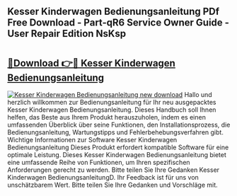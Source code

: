 ## Kesser Kinderwagen Bedienungsanleitung PDf Free Download - Part-qR6 Service Owner Guide - User Repair Edition NsKsp

# <h2><a href="http://df2iv6.blite.top/?on=Kesser+Kinderwagen+Bedienungsanleitung">🔗Download 👉🔴 Kesser Kinderwagen Bedienungsanleitung</a></h2>

[![Kesser Kinderwagen Bedienungsanleitung new download](https://i.imgur.com/lujVjoI.png)](http://df2iv6.blite.top/?on=Kesser+Kinderwagen+Bedienungsanleitung)
Hallo und herzlich willkommen zur Bedienungsanleitung für Ihr neu ausgepacktes Kesser Kinderwagen Bedienungsanleitung. Dieses Handbuch soll Ihnen helfen, das Beste aus Ihrem Produkt herauszuholen, indem es einen umfassenden Überblick über seine Funktionen, den Installationsprozess, die Bedienungsanleitung, Wartungstipps und Fehlerbehebungsverfahren gibt. Wichtige Informationen zur Software Kesser Kinderwagen Bedienungsanleitung Dieses Produkt erfordert kompatible Software für eine optimale Leistung. Dieses Kesser Kinderwagen Bedienungsanleitung bietet eine umfassende Reihe von Funktionen, um Ihren spezifischen Anforderungen gerecht zu werden. Bitte teilen Sie Ihre Gedanken Kesser Kinderwagen BedienungsanleitungD. Ihr Feedback ist für uns von unschätzbarem Wert. Bitte teilen Sie Ihre Gedanken und Vorschläge mit.
